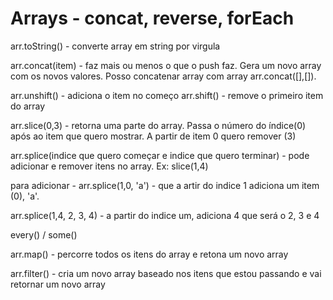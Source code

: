 # Arrays - concat, reverse, forEach

arr.toString() - converte array em string por virgula

arr.concat(item) - faz mais ou menos o que o push faz. Gera um novo array com os novos valores.
Posso concatenar array com array arr.concat([],[]).

arr.unshift() - adiciona o item no começo
arr.shift() - remove o primeiro item do array

arr.slice(0,3) - retorna uma parte do array. 
Passa o número do índice(0) após ao item que quero mostrar. A partir de item 0 quero remover (3)

arr.splice(indice que quero começar e indice que quero terminar) - pode adicionar e remover itens no array. Ex: slice(1,4)

para adicionar - arr.splice(1,0, 'a') - que a artir do indice 1 adiciona um item (0), 'a'.

arr.splice(1,4, 2, 3, 4) - a partir do indice um, adiciona 4 que será o 2, 3 e 4

every() / some()

arr.map() - percorre todos os itens do array e retona um novo array

arr.filter() - cria um novo array baseado nos itens que estou passando e vai retornar um novo array
